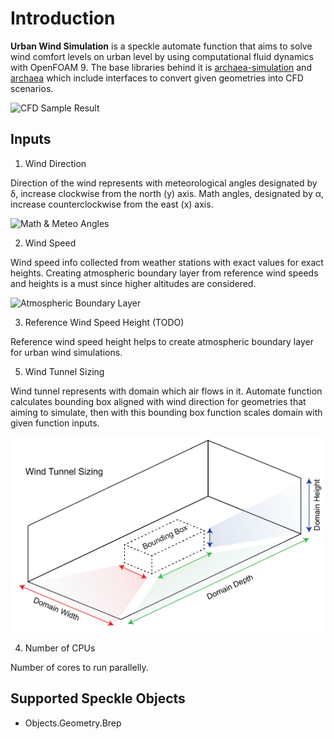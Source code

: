 # Introduction

**Urban Wind Simulation** is a speckle automate function that aims to solve wind comfort levels on urban level by using computational fluid dynamics with OpenFOAM 9. The base libraries behind it is [archaea-simulation](https://pypi.org/project/archaea-simulation/) and [archaea](https://pypi.org/project/archaea/) which include interfaces to convert given geometries into CFD scenarios.

![CFD Sample Result](/img/sample_result.png)

## Inputs

1. Wind Direction

Direction of the wind represents with meteorological angles designated by δ, increase clockwise from the north (y) axis. Math angles, designated by α, increase counterclockwise from the east (x) axis.

![Math & Meteo Angles](/img/math_meteo_angles.png)

2. Wind Speed

Wind speed info collected from weather stations with exact values for exact heights. Creating atmospheric boundary layer from reference wind speeds and heights is a must since higher altitudes are considered. 

![Atmospheric Boundary Layer](/img/abl.png)

3. Reference Wind Speed Height (TODO)

Reference wind speed height helps to create atmospheric boundary layer for urban wind simulations.

5. Wind Tunnel Sizing

Wind tunnel represents with domain which air flows in it. Automate function calculates bounding box aligned with wind direction for geometries that aiming to simulate, then with this bounding box function scales domain with given function inputs.

![Wind Tunnel Sizing](/img/wind_tunnel_sizing.png)

4. Number of CPUs

Number of cores to run parallelly.

## Supported Speckle Objects

- Objects.Geometry.Brep
